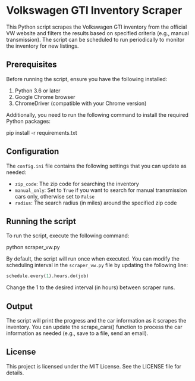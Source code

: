 # Volkswagen GTI Inventory Scraper

This Python script scrapes the Volkswagen GTI inventory from the official VW website and filters the results based on specified criteria (e.g., manual transmission). The script can be scheduled to run periodically to monitor the inventory for new listings.

## Prerequisites

Before running the script, ensure you have the following installed:

1. Python 3.6 or later
2. Google Chrome browser
3. ChromeDriver (compatible with your Chrome version)

Additionally, you need to run the following command to install the required Python packages:

pip install -r requirements.txt

## Configuration

The `config.ini` file contains the following settings that you can update as needed:

- `zip_code`: The zip code for searching the inventory
- `manual_only`: Set to `True` if you want to search for manual transmission cars only, otherwise set to `False`
- `radius`: The search radius (in miles) around the specified zip code

## Running the script

To run the script, execute the following command:

python scraper_vw.py

By default, the script will run once when executed. You can modify the scheduling interval in the `scraper_vw.py` file by updating the following line:

```python
schedule.every(1).hours.do(job)
```

Change the 1 to the desired interval (in hours) between scraper runs.

## Output

The script will print the progress and the car information as it scrapes the inventory. You can update the scrape_cars() function to process the car information as needed (e.g., save to a file, send an email).

## License

This project is licensed under the MIT License. See the LICENSE file for details.
